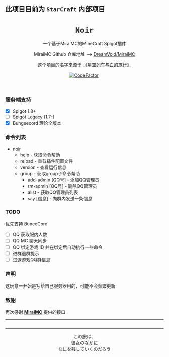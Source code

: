 ## 此项目目前为 `StarCraft` 内部项目

<div align="center">

# `Noir`

<p>一个基于MiraiMC的MineCraft Spigot插件</p>
<p>MiraiMC Github 仓库地址 --> <a href="https://github.com/DreamVoid/MiraiMC">DreamVoid/MiraiMC</a></p>
<p>这个项目的名字来源于 <a href="https://zh.moegirl.org.cn/%E6%98%9F%E7%A9%BA%E5%88%97%E8%BD%A6%E4%B8%8E%E7%99%BD%E7%9A%84%E6%97%85%E8%A1%8C">《星空列车与白的旅行》</a></p>
<p>
  <a href="https://www.codefactor.io/repository/github/starcraftoffical/noir"><img src="https://www.codefactor.io/repository/github/starcraftoffical/noir/badge" alt="CodeFactor" /></a>
  <img src="https://forthebadge.com/images/badges/works-on-my-machine.svg" alt="">
  <br>
  <img src="https://forthebadge.com/images/badges/made-with-java.svg"  alt="">
  <img src="https://forthebadge.com/images/badges/built-with-love.svg"  alt="">
  <br>
  <img src="https://img.shields.io/badge/SPIGOT-1.12-orange?style=for-the-badge&logo="  alt="">
  <img src="https://img.shields.io/badge/JDK-1.8-yellow?style=for-the-badge&logo=appveyor&logo="  alt="">
  <img src="https://img.shields.io/badge/BUNGEECORD-1.19--R0.1-blue?style=for-the-badge&logo=appveyor&logo="  alt="">
</p>



<div align="left">

### 服务端支持

- [x] Spigot 1.8+
- [ ] Spigot Legacy (1.7-)
- [x] Bungeecord 理论全版本

### 命令列表

- noir
    - help - 获取命令帮助
    - reload - 重载插件配置文件
    - version - 查看运行信息
    - group - 获取group子命令帮助
        - add-admin [QQ号]  - 添加QQ管理员
        - rm-admin [QQ号]  - 删除QQ管理员
        - alist - 获取QQ管理员列表
        - say [信息]  - 向群内发送一条信息

### TODO
优先支持 BuneeCord
- [ ] QQ 获取服内人数
- [ ] QQ MC 聊天同步
- [ ] QQ 绑定游戏 ID 并在绑定后自动执行一些命令
- [ ] 进群退群提示
- [ ] 进退游戏QQ群信息

### 声明
这玩意一开始是写给自己服务器用的，可能不会频繁更新

### 致谢
再次感谢 **<a href="https://github.com/DreamVoid/MiraiMC">MiraiMC</a>** 提供的接口

---

<div align="center">

<img src="https://github.com/Klop233/Klop233/raw/main/CG-4-1.png" alt=""/>

---
この旅は、 <br>
彼女のなかに <br>
なにを残していくのだろう

</div>
